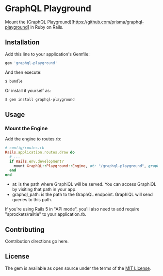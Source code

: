 # GraphQL Playground
Mount the (GraphQL Playground)[https://github.com/prisma/graphql-playground] in Ruby on Rails.

## Installation
Add this line to your application's Gemfile:

```ruby
gem 'graphql-playground'
```

And then execute:
```bash
$ bundle
```

Or install it yourself as:
```bash
$ gem install graphql-playground
```
## Usage
### Mount the Engine
Add the engine to routes.rb:

```ruby
# config/routes.rb
Rails.application.routes.draw do
  # ...
  if Rails.env.development?
    mount GraphQL::Playground::Engine, at: "/graphql-playground", graphql_path: "/graphql"
  end
end
```

- at: is the path where GraphiQL will be served. You can access GraphiQL by visiting that path in your app.
- graphql_path: is the path to the GraphQL endpoint. GraphiQL will send queries to this path.

If you're using Rails 5 in "API mode", you'll also need to add require "sprockets/railtie" to your application.rb.

## Contributing
Contribution directions go here.

## License
The gem is available as open source under the terms of the [MIT License](https://opensource.org/licenses/MIT).
